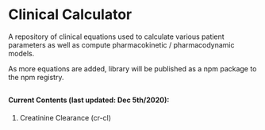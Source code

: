 # Clinical Calculator

A repository of clinical equations used to calculate various patient parameters as well as compute pharmacokinetic / pharmacodynamic models.

As more equations are added, library will be published as a npm package to the npm registry.

##

#### Current Contents (last updated: Dec 5th/2020):

1. Creatinine Clearance (cr-cl)